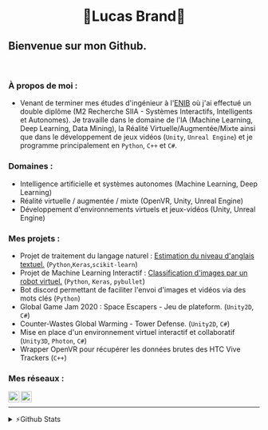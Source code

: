 <h1 align="center"> 🦉Lucas Brand🦉</h1>

## Bienvenue sur mon Github.

<br />

### À propos de moi :

- Venant de terminer mes études d'ingénieur à l'[ENIB][enib_web] où j'ai effectué un double diplôme (M2 Recherche SIIA - Systèmes Interactifs, Intelligents et Autonomes). Je travaille dans le domaine de l'IA (Machine Learning, Deep Learning, Data Mining), la Réalité Virtuelle/Augmentée/Mixte ainsi que dans le développement de jeux vidéos (`Unity`, `Unreal Engine`) et je programme principalement en `Python`, `C++` et `C#`.

### Domaines :

- Intelligence artificielle et systèmes autonomes (Machine Learning, Deep Learning)
- Réalité virtuelle / augmentée / mixte (OpenVR, Unity, Unreal Engine)
- Développement d'environnements virtuels et jeux-vidéos (Unity, Unreal Engine)

### Mes projets :

- Projet de traitement du langage naturel : [Estimation du niveau d'anglais textuel.][nlp_project] (`Python`,`Keras`,`scikit-learn`)
- Projet de Machine Learning Interactif : [Classification d'images par un robot virtuel.][cnn_project] (`Python`, `Keras`, `pybullet`)
- Bot discord permettant de faciliter l'envoi d'images et vidéos via des mots clés (`Python`)
- Global Game Jam 2020 : Space Escapers - Jeu de plateform. (`Unity2D`, `C#`)
- Counter-Wastes Global Warming - Tower Defense. (`Unity2D`, `C#`)
- Mise en place d'un environnement virtuel interactif et collaboratif (`Unity3D`, `Photon`, `C#`) 
- Wrapper OpenVR pour récupérer les données brutes des HTC Vive Trackers (`C++`)

### Mes réseaux :

[<img align="left" alt="LVBrand" width="22px" src="https://cdn.jsdelivr.net/npm/simple-icons@3.8.0/icons/github.svg" />][github]
[<img align="left" alt="lucas-brand-00b6651a6 | LinkedIn" width="22px" src="https://cdn.jsdelivr.net/npm/simple-icons@v3/icons/linkedin.svg" />][linkedin]

<br />

---
<details>
  <summary>⚡️Github Stats</summary>
  <img align="left" alt="LVBrand's Github Stats" src="https://github-readme-stats.vercel.app/api?username=LVBrand&show_icons=true&hide_border=true&hide=stars&include_all_commits=true"/>
</details>

[enib_web]: https://www.enib.fr/fr/
[linkedin]: https://www.linkedin.com/in/lucas-brand-00b6651a6/
[github]: https://github.com/LVBrand
[nlp_project]: https://github.com/ThomasCochou/English_proficiency_prediction_NLP
[cnn_project]: https://github.com/LVBrand/Projet_IML_Robot_Detection
